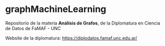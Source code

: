 # graphMachineLearning

Repositorio de la materia **Análisis de Grafos**, de la Diplomatura en Ciencia de Datos de FaMAF - UNC

Website de la diplomatura: https://diplodatos.famaf.unc.edu.ar/
